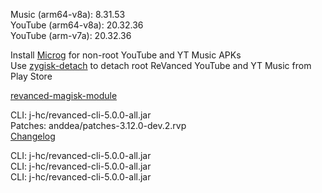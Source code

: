 Music (arm64-v8a): 8.31.53  
YouTube (arm64-v8a): 20.32.36  
YouTube (arm-v7a): 20.32.36  

Install [Microg](https://github.com/ReVanced/GmsCore/releases) for non-root YouTube and YT Music APKs  
Use [zygisk-detach](https://github.com/j-hc/zygisk-detach) to detach root ReVanced YouTube and YT Music from Play Store  

[revanced-magisk-module](https://github.com/j-hc/revanced-magisk-module)
  
CLI: j-hc/revanced-cli-5.0.0-all.jar  
Patches: anddea/patches-3.12.0-dev.2.rvp  
[Changelog](https://github.com/anddea/revanced-patches/releases/tag/v3.12.0-dev.2)

CLI: j-hc/revanced-cli-5.0.0-all.jar  
CLI: j-hc/revanced-cli-5.0.0-all.jar  
CLI: j-hc/revanced-cli-5.0.0-all.jar    
